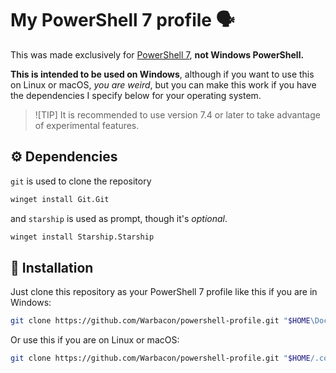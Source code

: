 # My PowerShell 7 profile 🗣️

This was made exclusively for [PowerShell
7](https://learn.microsoft.com/en-us/powershell/scripting/install/installing-powershell-on-windows),
**not Windows PowerShell.**

**This is intended to be used on Windows**, although if you want to use this on
Linux or macOS, *you are weird*, but you can make this work if you have the
dependencies I specify below for your operating system.

> ![TIP]
> It is recommended to use version 7.4 or later to take advantage of
> experimental features.

## ⚙️ Dependencies

`git` is used to clone the repository

```sh
winget install Git.Git
```

and `starship` is used as prompt, though it's *optional*.

```sh
winget install Starship.Starship
```

## 🚀 Installation

Just clone this repository as your PowerShell 7 profile like this if you are in
Windows:

```sh
git clone https://github.com/Warbacon/powershell-profile.git "$HOME\Documents\PowerShell"
```

Or use this if you are on Linux or macOS:

```sh
git clone https://github.com/Warbacon/powershell-profile.git "$HOME/.config/powershell"
```
